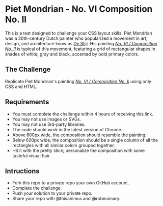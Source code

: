 # Piet Mondrian - No. VI Composition No. II

This is a test designed to challenge your CSS layout skills.  Piet Mondrian was a 20th-century Dutch painter who popularized a movement in art, design, and architecture know as [De Stijl](https://en.wikipedia.org/wiki/De_Stijl).  His painting *[No. VI / Composition No. II](https://www.artsy.net/artwork/piet-mondrian-no-vi-slash-composition-no-ii)* is typical of this movement, featuring a grid of rectangular shapes in shades of white, gray and black, accented by bold primary colors.


## The Challenge

Replicate Piet Mondrian's painting *[No. VI / Composition No. II](https://www.artsy.net/artwork/piet-mondrian-no-vi-slash-composition-no-ii)* using only CSS and HTML.

## Requirements

- You must complete the challenge within 4 hours of receiving this link.
- You may not use images or SVGs.
- You may not use 3rd-party libraries.
- The code should work in the latest version of Chrome.
- Above 600px wide, the composition should resemble the painting.
- Below 600px wide, the composition should be a single column of all the rectangles with all similar colors grouped together.
- Hit it with the pretty stick; personalize the composition with some tasteful visual flair.

## Intructions
- Fork this repo to a private repo your own GitHub account.
- Complete the challenge.
- Push your solution to your private repo.
- Share your repo with @thisanimus and @robmomary.

